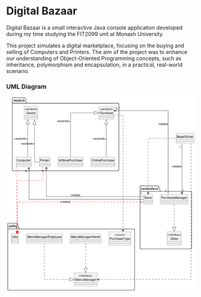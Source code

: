 # Digital Bazaar
Digital Bazaar is a small interactive Java console application developed during my time studying the FIT2099 unit at Monash University.

This project simulates a digital marketplace, focusing on the buying and selling of Computers and Printers. The aim of the project was to enhance our understanding of Object-Oriented Programming concepts, such as inheritance, polymorphism and encapsulation, in a practical, real-world scenario.

### UML Diagram
![UML Diagram](uml/UML%20Diagram.png)
